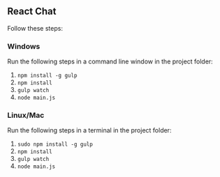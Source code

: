 ## React Chat

Follow these steps:

### Windows

Run the following steps in a command line window in the project folder:

1. `npm install -g gulp` 
2. `npm install`
3. `gulp watch`
4. `node main.js`


### Linux/Mac

Run the following steps in a terminal in the project folder:

1. `sudo npm install -g gulp` 
2. `npm install`
3. `gulp watch`
4. `node main.js`